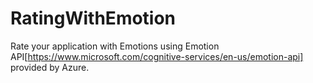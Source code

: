 # RatingWithEmotion
Rate your application with Emotions using Emotion API[https://www.microsoft.com/cognitive-services/en-us/emotion-api] provided by Azure. 
